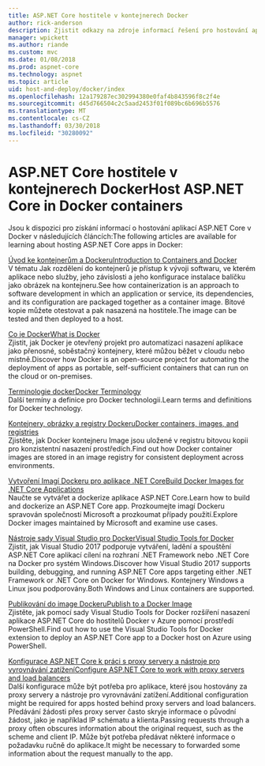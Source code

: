 ```yaml
---
title: ASP.NET Core hostitele v kontejnerech Docker
author: rick-anderson
description: Zjistit odkazy na zdroje informací řešení pro hostování aplikací ASP.NET Core v Docker kontejnery.
manager: wpickett
ms.author: riande
ms.custom: mvc
ms.date: 01/08/2018
ms.prod: aspnet-core
ms.technology: aspnet
ms.topic: article
uid: host-and-deploy/docker/index
ms.openlocfilehash: 12a179287ec302994380e0faf4b843596f8c2f4e
ms.sourcegitcommit: d45d766504c2c5aad2453f01f089bc6b696b5576
ms.translationtype: MT
ms.contentlocale: cs-CZ
ms.lasthandoff: 03/30/2018
ms.locfileid: "30280092"
---
```

# <a name="host-aspnet-core-in-docker-containers"></a><span data-ttu-id="f34c7-103">ASP.NET Core hostitele v kontejnerech Docker</span><span class="sxs-lookup"><span data-stu-id="f34c7-103">Host ASP.NET Core in Docker containers</span></span>

<span data-ttu-id="f34c7-104">Jsou k dispozici pro získání informací o hostování aplikací ASP.NET Core v Docker v následujících článcích:</span><span class="sxs-lookup"><span data-stu-id="f34c7-104">The following articles are available for learning about hosting ASP.NET Core apps in Docker:</span></span>

[<span data-ttu-id="f34c7-105">Úvod ke kontejnerům a Dockeru</span><span class="sxs-lookup"><span data-stu-id="f34c7-105">Introduction to Containers and Docker</span></span>](/dotnet/standard/microservices-architecture/container-docker-introduction/index)  
<span data-ttu-id="f34c7-106">V tématu Jak rozdělení do kontejnerů je přístup k vývoji softwaru, ve kterém aplikace nebo služby, jeho závislosti a jeho konfigurace instalace balíčku jako obrázek na kontejneru.</span><span class="sxs-lookup"><span data-stu-id="f34c7-106">See how containerization is an approach to software development in which an application or service, its dependencies, and its configuration are packaged together as a container image.</span></span> <span data-ttu-id="f34c7-107">Bitové kopie můžete otestovat a pak nasazená na hostitele.</span><span class="sxs-lookup"><span data-stu-id="f34c7-107">The image can be tested and then deployed to a host.</span></span>

[<span data-ttu-id="f34c7-108">Co je Docker</span><span class="sxs-lookup"><span data-stu-id="f34c7-108">What is Docker</span></span>](/dotnet/standard/microservices-architecture/container-docker-introduction/docker-defined)  
<span data-ttu-id="f34c7-109">Zjistit, jak Docker je otevřený projekt pro automatizaci nasazení aplikace jako přenosné, soběstačný kontejnery, které můžou běžet v cloudu nebo místně.</span><span class="sxs-lookup"><span data-stu-id="f34c7-109">Discover how Docker is an open-source project for automating the deployment of apps as portable, self-sufficient containers that can run on the cloud or on-premises.</span></span>

[<span data-ttu-id="f34c7-110">Terminologie docker</span><span class="sxs-lookup"><span data-stu-id="f34c7-110">Docker Terminology</span></span>](/dotnet/standard/microservices-architecture/container-docker-introduction/docker-terminology)  
<span data-ttu-id="f34c7-111">Další termíny a definice pro Docker technologii.</span><span class="sxs-lookup"><span data-stu-id="f34c7-111">Learn terms and definitions for Docker technology.</span></span>

[<span data-ttu-id="f34c7-112">Kontejnery, obrázky a registry Dockeru</span><span class="sxs-lookup"><span data-stu-id="f34c7-112">Docker containers, images, and registries</span></span>](/dotnet/standard/microservices-architecture/container-docker-introduction/docker-containers-images-registries)  
<span data-ttu-id="f34c7-113">Zjistěte, jak Docker kontejneru Image jsou uložené v registru bitovou kopii pro konzistentní nasazení prostředích.</span><span class="sxs-lookup"><span data-stu-id="f34c7-113">Find out how Docker container images are stored in an image registry for consistent deployment across environments.</span></span>

[<span data-ttu-id="f34c7-114">Vytvoření Imagí Dockeru pro aplikace .NET Core</span><span class="sxs-lookup"><span data-stu-id="f34c7-114">Build Docker Images for .NET Core Applications</span></span>](/dotnet/articles/core/docker/building-net-docker-images)  
<span data-ttu-id="f34c7-115">Naučte se vytvářet a dockerize aplikace ASP.NET Core.</span><span class="sxs-lookup"><span data-stu-id="f34c7-115">Learn how to build and dockerize an ASP.NET Core app.</span></span> <span data-ttu-id="f34c7-116">Prozkoumejte imagí Dockeru spravován společností Microsoft a prozkoumat případy použití.</span><span class="sxs-lookup"><span data-stu-id="f34c7-116">Explore Docker images maintained by Microsoft and examine use cases.</span></span>

[<span data-ttu-id="f34c7-117">Nástroje sady Visual Studio pro Docker</span><span class="sxs-lookup"><span data-stu-id="f34c7-117">Visual Studio Tools for Docker</span></span>](xref:host-and-deploy/docker/visual-studio-tools-for-docker)  
<span data-ttu-id="f34c7-118">Zjistit, jak Visual Studio 2017 podporuje vytváření, ladění a spouštění ASP.NET Core aplikací cílení na rozhraní .NET Framework nebo .NET Core na Docker pro systém Windows.</span><span class="sxs-lookup"><span data-stu-id="f34c7-118">Discover how Visual Studio 2017 supports building, debugging, and running ASP.NET Core apps targeting either .NET Framework or .NET Core on Docker for Windows.</span></span> <span data-ttu-id="f34c7-119">Kontejnery Windows a Linux jsou podporovány.</span><span class="sxs-lookup"><span data-stu-id="f34c7-119">Both Windows and Linux containers are supported.</span></span>

[<span data-ttu-id="f34c7-120">Publikování do image Dockeru</span><span class="sxs-lookup"><span data-stu-id="f34c7-120">Publish to a Docker Image</span></span>](/azure/vs-azure-tools-docker-hosting-web-apps-in-docker)  
<span data-ttu-id="f34c7-121">Zjistěte, jak pomocí sady Visual Studio Tools for Docker rozšíření nasazení aplikace ASP.NET Core do hostitelů Docker v Azure pomocí prostředí PowerShell.</span><span class="sxs-lookup"><span data-stu-id="f34c7-121">Find out how to use the Visual Studio Tools for Docker extension to deploy an ASP.NET Core app to a Docker host on Azure using PowerShell.</span></span>

[<span data-ttu-id="f34c7-122">Konfigurace ASP.NET Core k práci s proxy servery a nástroje pro vyrovnávání zatížení</span><span class="sxs-lookup"><span data-stu-id="f34c7-122">Configure ASP.NET Core to work with proxy servers and load balancers</span></span>](xref:host-and-deploy/proxy-load-balancer)  
<span data-ttu-id="f34c7-123">Další konfigurace může být potřeba pro aplikace, které jsou hostovány za proxy servery a nástroje pro vyrovnávání zatížení.</span><span class="sxs-lookup"><span data-stu-id="f34c7-123">Additional configuration might be required for apps hosted behind proxy servers and load balancers.</span></span> <span data-ttu-id="f34c7-124">Předávání žádosti přes proxy server často skryje informace o původní žádost, jako je například IP schématu a klienta.</span><span class="sxs-lookup"><span data-stu-id="f34c7-124">Passing requests through a proxy often obscures information about the original request, such as the scheme and client IP.</span></span> <span data-ttu-id="f34c7-125">Může být potřeba předávat některé informace o požadavku ručně do aplikace.</span><span class="sxs-lookup"><span data-stu-id="f34c7-125">It might be necessary to forwarded some information about the request manually to the app.</span></span>
